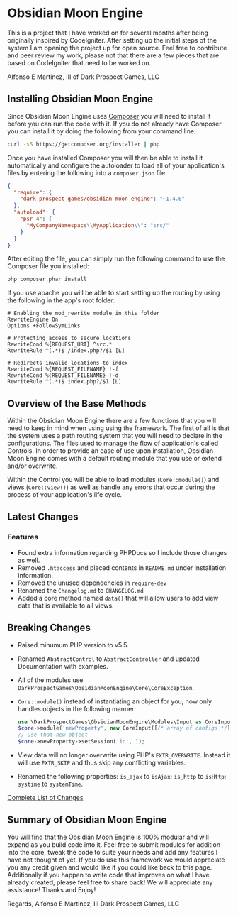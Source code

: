 Obsidian Moon Engine
====================

This is a project that I have worked on for several months after being originally inspired
by CodeIgniter. After setting up the initial steps of the system I am opening the
project up for open source. Feel free to contribute and peer review my work, please
not that there are a few pieces that are based on CodeIgniter that need to be worked on.

Alfonso E Martinez, III of Dark Prospect Games, LLC

<a name="installing"></a>
## Installing Obsidian Moon Engine

Since Obsidian Moon Engine uses [Composer](http://getcomposer.org) you will need to install it before you can run the
code with it. If you do not already have Composer you can install it by doing the following from your command line:

```bash
curl -sS https://getcomposer.org/installer | php
```

Once you have installed Composer you will then be able to install it automatically and configure the autoloader to load
all of your application's files by entering the following into a `composer.json` file:

```json
{
  "require": {
    "dark-prospect-games/obsidian-moon-engine": "~1.4.0"
  },
  "autoload": {
    "psr-4": {
      "MyCompanyNamespace\\MyApplication\\": "src/"
    }
  }
}
```

After editing the file, you can simply run the following command to use the Composer file you installed:

```bash
php composer.phar install
```

If you use apache you will be able to start setting up the routing by using the following in the app's root folder:

```
# Enabling the mod_rewrite module in this folder
RewriteEngine On
Options +FollowSymLinks

# Protecting access to secure locations
RewriteCond %{REQUEST_URI} ^src.*
RewriteRule ^(.*)$ /index.php?/$1 [L]

# Redirects invalid locations to index
RewriteCond %{REQUEST_FILENAME} !-f
RewriteCond %{REQUEST_FILENAME} !-d
RewriteRule ^(.*)$ index.php?/$1 [L]
```

<a name="base-methods"></a>
## Overview of the Base Methods

Within the Obsidian Moon Engine there are a few functions that you will need to keep in mind when using using the framework.
The first of all is that the system uses a path routing system that you will need to declare in the configurations. The files
used to manage the flow of application's called Controls. In order to provide an ease of use upon installation, Obsidian Moon
Engine comes with a default routing module 
that you use or extend and/or overwrite.

Within the Control you will be able to load modules (`Core::module()`) and views (`Core::view()`) as well as handle any errors that
occur during the process of your application's life cycle.

<a name="latest-changes"></a>
## Latest Changes

<a name="latest-changes.features"></a>
### Features

- Found extra information regarding PHPDocs so I include those changes as well.
- Removed `.htaccess` and placed contents in `README.md` under installation information.
- Removed the unused dependencies in `require-dev`
- Renamed the `Changelog.md` to `CHANGELOG.md`
- Added a core method named `data()` that will allow users to add view data that is available to all views.

<a name="latest-changes.breaking-changes"></a>
## Breaking Changes 

- Raised minumum PHP version to v5.5.
- Renamed `AbstractControl` to `AbstractController` and updated Documentation with examples.
- All of the modules use `DarkProspectGames\ObsidianMoonEngine\Core\CoreException`.
- `Core::module()` instead of instantiating an object for you, now only handles objects in the following manner:

    ```php
    use \DarkProspectGames\ObsidianMoonEngine\Modules\Input as CoreInput;
    $core->module('newProperty', new CoreInput([/* array of configs */]));
    // Use that new object
    $core->newProperty->setSession('id', 1);
    ```

- View data will no longer overwrite using PHP's `EXTR_OVERWRITE`. Instead it will use `EXTR_SKIP` and thus skip any
  conflicting variables.
- Renamed the following properties: `is_ajax` to `isAjax`; `is_http` to `isHttp`; `systime` to `systemTime`.

[Complete List of Changes](Changelog.md)


<a name="summary"></a>
## Summary of Obsidian Moon Engine

You will find that the Obsidian Moon Engine is 100% modular and will expand as you build code into it. Feel free to
submit modules for addition into the core, tweak the code to suite your needs and add any features I have not thought
of yet. If you do use this framework we would appreciate you any credit given and would like if you could like back to
this page. Additionally if you happen to write code that improves on what I have already created, please feel free to
share back! We will appreciate any assistance! Thanks and Enjoy!

Regards,
Alfonso E Martinez, III
Dark Prospect Games, LLC
